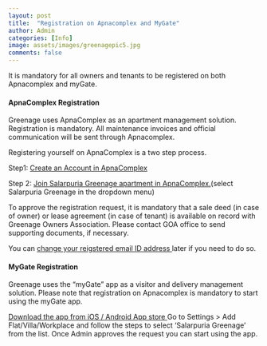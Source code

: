 ```yaml
---
layout: post
title:  "Registration on Apnacomplex and MyGate"
author: Admin
categories: [Info]
image: assets/images/greenagepic5.jpg
comments: false
---
```


<p>It is mandatory for all owners and tenants to be registered on both Apnacomplex and myGate.</p>

#### ApnaComplex Registration
<p>Greenage uses ApnaComplex as an apartment management solution. Registration is mandatory. All maintenance invoices and official communication will be sent through Apnacomplex.</p>

<p>Registering yourself on ApnaComplex is a two step process.</p>

Step1: <a target="_blank" href="http://help.apnacomplex.com/knowledge-base/how-do-i-create-an-account-in-apnacomplex-2/"> Create an Account in ApnaComplex </a>

<p>Step 2: <a target="_blank" href="http://help.apnacomplex.com/knowledge-base/how-to-register-in-apnacomplex/"> Join Salarpuria Greenage apartment in ApnaComplex.</a>(select Salarpuria Greenage in the dropdown menu)</p>

<p>To approve the registration request, it is mandatory that a sale deed (in case of owner) or lease agreement (in case of tenant) is available on record with Greenage Owners Association. Please contact GOA office to send supporting documents, if necessary.</p> 

<p>You can <a target="_blank" href="http://help.apnacomplex.com/knowledge-base/how-can-a-member-change-hisher-email-id-if-this-is-changes-then-thus-that-mean-that-the-loginid-also-gets-changed/">change your reigstered email ID address </a>later if you need to do so.</p> 

#### MyGate Registration
<p>Greenage uses the “myGate” app as a visitor and delivery management solution. Please note that registration on Apnacomplex is mandatory to start using the myGate app.</p>

<p><a href="https://mygate.com/faqs"> Download the app from iOS / Android App store </a> Go to Settings > Add Flat/Villa/Workplace and follow the steps to select ‘Salarpuria Greenage’ from the list. Once Admin approves the request you can start using the app.</p>